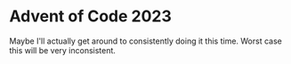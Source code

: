 # Advent of Code 2023

Maybe I'll actually get around to consistently doing it this time. Worst case this will be very inconsistent.
